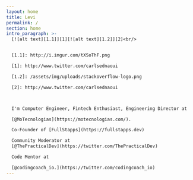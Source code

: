 ```yaml
---
layout: home
title: Levi
permalink: /
section: home
intro_paragraph: >-
  [![alt text][1.1]][1][![alt text][1.2]][2]<br/>


  [1.1]: http://i.imgur.com/tXSoThF.png

  [1]: http://www.twitter.com/carlsednaoui

  [1.2]: /assets/img/uploads/stackoverflow-logo.png

  [2]: http://www.twitter.com/carlsednaoui



  I'm Computer Engineer, Fintech Enthusiast, Engineering Director at 

  [@MoTecnologias](https://motecnologias.com/).  

  Co-Founder of [FullStapps](https://fullstapps.dev)  

  Community Moderator at
  [@ThePracticalDev](https://twitter.com/ThePracticalDev)  

  Code Mentor at 

  [@codingcoach_io.](https://twitter.com/codingcoach_io)
---
```


